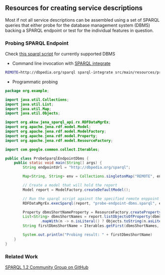 ## Resources for creating service descriptions
Most if not all service descriptions can be assembled using a set of SPARQL queries that either probe for the database management system (DBMS) backing a SPARQL endpoint or test for the individual features in question.

### Probing SPARQL Endpoint

Check [this sparql script](src/main/resources/probe-endpoint-dbms.sparql) for currently supported DBMS

* Command line invocation with [SPARQL integrate](https://github.com/SmartDataAnalytics/Sparqlintegrate)

```bash
REMOTE=http://dbpedia.org/sparql sparql-integrate src/main/resources/probe-endpoint-dbms.sparql spo.sparql
```


* Programmatic probing

```java
package org.example;

import java.util.Collections;
import java.util.List;
import java.util.Map;
import java.util.Objects;

import org.aksw.jena_sparql_api.rx.RDFDataMgrEx;
import org.apache.jena.rdf.model.Model;
import org.apache.jena.rdf.model.ModelFactory;
import org.apache.jena.rdf.model.Property;
import org.apache.jena.rdf.model.ResourceFactory;

import com.google.common.collect.Iterables;

public class ProbeSparqlEndpointDbms {
	public static void main(String[] args) {
		String endpointUrl = "http://dbpedia.org/sparql";

		Map<String, String> env = Collections.singletonMap("REMOTE", endpointUrl);

		// Create a model that will hold the report
		Model report = ModelFactory.createDefaultModel();

		// Run the sparql script against the specified remote enppoint
		RDFDataMgrEx.execSparql(report, "probe-endpoint-dbms.sparql", env::get);

		Property dbmsShortNameProperty = ResourceFactory.createProperty("http://www.example.org/dbmsShortName");
		List<String> dbmsShortNames = report.listObjectsOfProperty(dbmsShortNameProperty)
				.mapWith(n -> n.isLiteral() ? Objects.toString(n.asLiteral().getValue()) : null).toList();
		String firstDbmsShortName = Iterables.getFirst(dbmsShortNames, null);

		System.out.println("Probing result: " + firstDbmsShortName)
	}
}
```


### Related Work

[SPARQL 1.2 Community Group on GitHub](https://github.com/w3c/sparql-12/wiki/Inventory-of-existing-extensions-to-SPARQL-1.1)
